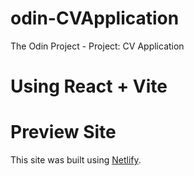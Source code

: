# odin-CVApplication
The Odin Project - Project: CV Application

# Using React + Vite

# Preview Site
This site was built using [Netlify](https://main--raistmere-cvapplication.netlify.app/).

